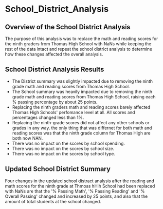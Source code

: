 # School_District_Analysis


## Overview of the School District Analysis
  The purpose of this analysis was to replace the math and reading scores for the ninth graders from Thomas High School with NaNs while keeping the rest of the data intact and repeat the school district analysis to determine how these changes affected the overall analysis.
  
## School District Analysis Results
  - The District summary was slightly impacted due to removing the ninth grade math and reading scores from Thomas High School. 
  - The School summary was heavily impacted due to removing the ninth grade math and reading scores from Thomas High School, raising each % passing percentage by about 25 points. 
  - Replacing the ninth graders math and reading scores barely affected Thomas High Schools' perfomance level at all. All scores and percentages changed less than 1%.
  - Replacing the ninth-grade scores did not affect any other schools or grades in any way. the only thing that was differnet for both math and reading scores was that the ninth grade column for Thomas High are both now NAN.
 - There was no impact on the scores by school spending.
 - There was no impact on the scores by school size.
 - There was no impact on the scores by school type.


## Updated School District Summary
Four changes in the updated school distract analysis after the reading and math scores for the ninth grade at Thmoas hHih School had been replaced with NaNs are that the '% Passing Math', '% Passing Reading' and '% Overall Passing' changed and increased by 25 points, and also that the amount of total students at the school changed.

